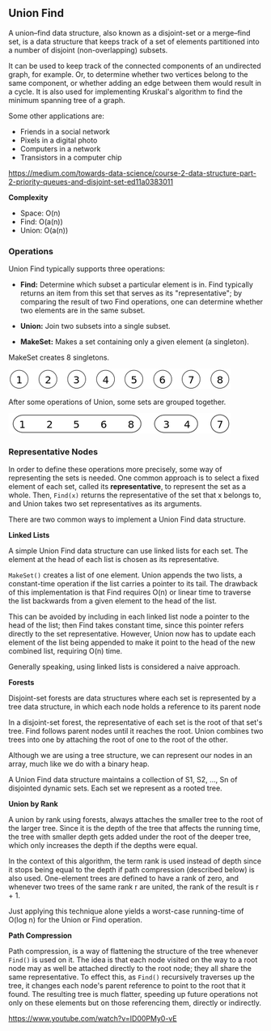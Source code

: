 
## Union Find

A union–find data structure, also known as a disjoint-set or a merge–find set, is a data structure that keeps track of a set of elements partitioned into a number of disjoint (non-overlapping) subsets.

It can be used to keep track of the connected components of an undirected graph, for example. Or, to determine whether two vertices belong to the same component, or whether adding an edge between them would result in a cycle. It is also used for implementing Kruskal's algorithm to find the minimum spanning tree of a graph.

Some other applications are:

- Friends in a social network
- Pixels in a digital photo
- Computers in a network
- Transistors in a computer chip

https://medium.com/towards-data-science/course-2-data-structure-part-2-priority-queues-and-disjoint-set-ed11a0383011

**Complexity**

- Space: O(n)
- Find: O(a(n))
- Union: O(a(n))

### Operations

Union Find typically supports three operations:

- **Find:** Determine which subset a particular element is in. Find typically returns an item from this set that serves as its "representative"; by comparing the result of two Find operations, one can determine whether two elements are in the same subset.

- **Union:** Join two subsets into a single subset.

- **MakeSet:** Makes a set containing only a given element (a singleton).

MakeSet creates 8 singletons.

<p align="left">
<img src="images/makeset.png" width="440" />
</p>

After some operations of Union, some sets are grouped together.

<p align="left">
<img src="images/union.png" width="440" />
</p>

### Representative Nodes

In order to define these operations more precisely, some way of representing the sets is needed. One common approach is to select a fixed element of each set, called its **representative**, to represent the set as a whole. Then, `Find(x)` returns the representative of the set that x belongs to, and Union takes two set representatives as its arguments.

There are two common ways to implement a Union Find data structure.

**Linked Lists**

A simple Union Find data structure can use linked lists for each set. The element at the head of each list is chosen as its representative.

`MakeSet()` creates a list of one element. Union appends the two lists, a constant-time operation if the list carries a pointer to its tail. The drawback of this implementation is that Find requires O(n) or linear time to traverse the list backwards from a given element to the head of the list.

This can be avoided by including in each linked list node a pointer to the head of the list; then Find takes constant time, since this pointer refers directly to the set representative. However, Union now has to update each element of the list being appended to make it point to the head of the new combined list, requiring O(n) time.

Generally speaking, using linked lists is considered a naive approach.

**Forests**

Disjoint-set forests are data structures where each set is represented by a tree data structure, in which each node holds a reference to its parent node

In a disjoint-set forest, the representative of each set is the root of that set's tree. Find follows parent nodes until it reaches the root. Union combines two trees into one by attaching the root of one to the root of the other.

Although we are using a tree structure, we can represent our nodes in an array, much like we do with a binary heap.

A Union Find data structure maintains a collection of S1, S2, ..., Sn of disjointed dynamic sets. Each set we represent as a rooted tree.

<!-- We can store these sets(rooted trees) by using an array where A[i] is the parent of node i or node i if it is the root. -->

**Union by Rank**

A union by rank using forests, always attaches the smaller tree to the root of the larger tree. Since it is the depth of the tree that affects the running time, the tree with smaller depth gets added under the root of the deeper tree, which only increases the depth if the depths were equal.

In the context of this algorithm, the term rank is used instead of depth since it stops being equal to the depth if path compression (described below) is also used. One-element trees are defined to have a rank of zero, and whenever two trees of the same rank r are united, the rank of the result is r + 1.

Just applying this technique alone yields a worst-case running-time of O(log n) for the Union or Find operation.

**Path Compression**

Path compression, is a way of flattening the structure of the tree whenever `Find()` is used on it. The idea is that each node visited on the way to a root node may as well be attached directly to the root node; they all share the same representative. To effect this, as `Find()` recursively traverses up the tree, it changes each node's parent reference to point to the root that it found. The resulting tree is much flatter, speeding up future operations not only on these elements but on those referencing them, directly or indirectly.

https://www.youtube.com/watch?v=ID00PMy0-vE

